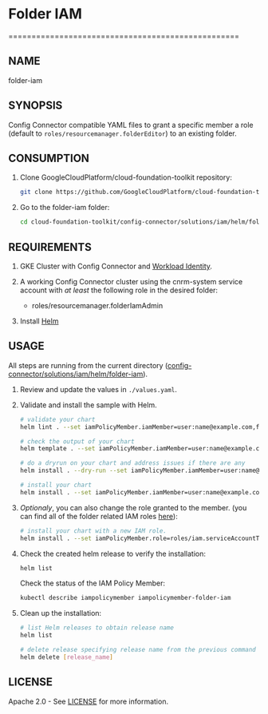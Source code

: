 # Folder IAM

==================================================

## NAME

  folder-iam

## SYNOPSIS

  Config Connector compatible YAML files to grant a specific member a role (default to `roles/resourcemanager.folderEditor`) to an existing folder.

## CONSUMPTION

  1. Clone GoogleCloudPlatform/cloud-foundation-toolkit repository:
  
      ```bash
      git clone https://github.com/GoogleCloudPlatform/cloud-foundation-toolkit.git
      ```

  1. Go to the folder-iam folder:

      ```bash
      cd cloud-foundation-toolkit/config-connector/solutions/iam/helm/folder-iam
      ```

## REQUIREMENTS

1. GKE Cluster with Config Connector and [Workload Identity](https://cloud.google.com/kubernetes-engine/docs/how-to/workload-identity#enable_workload_identity_on_a_new_cluster).

1. A working Config Connector cluster using the cnrm-system service account with _at least_ the following role in the desired folder:
    - roles/resourcemanager.folderIamAdmin    

1. Install [Helm](../../../README.md#helm)

## USAGE

All steps are running from the current directory ([config-connector/solutions/iam/helm/folder-iam](.)).

1. Review and update the values in `./values.yaml`.

1. Validate and install the sample with Helm.

    ```bash
    # validate your chart
    helm lint . --set iamPolicyMember.iamMember=user:name@example.com,folderID=VALUE

    # check the output of your chart
    helm template . --set iamPolicyMember.iamMember=user:name@example.com,folderID=VALUE

    # do a dryrun on your chart and address issues if there are any
    helm install . --dry-run --set iamPolicyMember.iamMember=user:name@example.com,folderID=VALUE --generate-name

    # install your chart
    helm install . --set iamPolicyMember.iamMember=user:name@example.com,folderID=VALUE --generate-name
    ```

1. _Optionaly_, you can also change the role granted to the member. (you can find all of the folder related IAM roles
  [here](https://cloud.google.com/iam/docs/understanding-roles#resource-manager-roles)):
    ```bash
    # install your chart with a new IAM role.
    helm install . --set iamPolicyMember.role=roles/iam.serviceAccountTokenCreator,iamPolicyMember.iamMember=user:name@example.com,folderID=VALUE --generate-name
    ```

1. Check the created helm release to verify the installation:
    ```bash
    helm list
    ```

    Check the status of the IAM Policy Member:
    ```bash
    kubectl describe iampolicymember iampolicymember-folder-iam
    ```

1. Clean up the installation:

    ```bash
    # list Helm releases to obtain release name
    helm list

    # delete release specifying release name from the previous command output.
    helm delete [release_name]
    ```

## LICENSE

Apache 2.0 - See [LICENSE](/LICENSE) for more information.
